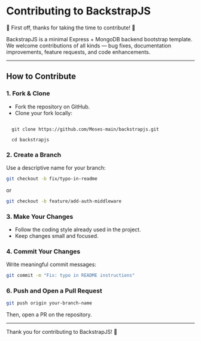 # Contributing to BackstrapJS

🎉 First off, thanks for taking the time to contribute! 🎉

BackstrapJS is a minimal Express + MongoDB backend bootstrap template.  
We welcome contributions of all kinds — bug fixes, documentation improvements, feature requests, and code enhancements.

---

## How to Contribute

### 1. Fork & Clone

- Fork the repository on GitHub.
- Clone your fork locally:

```

  git clone https://github.com/Moses-main/backstrapjs.git

  cd backstrapjs

```

### 2. Create a Branch

Use a descriptive name for your branch:

```bash
git checkout -b fix/typo-in-readme
```

or

```bash
git checkout -b feature/add-auth-middleware
```

### 3. Make Your Changes

- Follow the coding style already used in the project.
- Keep changes small and focused.

### 4. Commit Your Changes

Write meaningful commit messages:

```bash
git commit -m "Fix: typo in README instructions"
```

### 6. Push and Open a Pull Request

```bash
git push origin your-branch-name
```

Then, open a PR on the repository.

---

Thank you for contributing to BackstrapJS! 🚀
